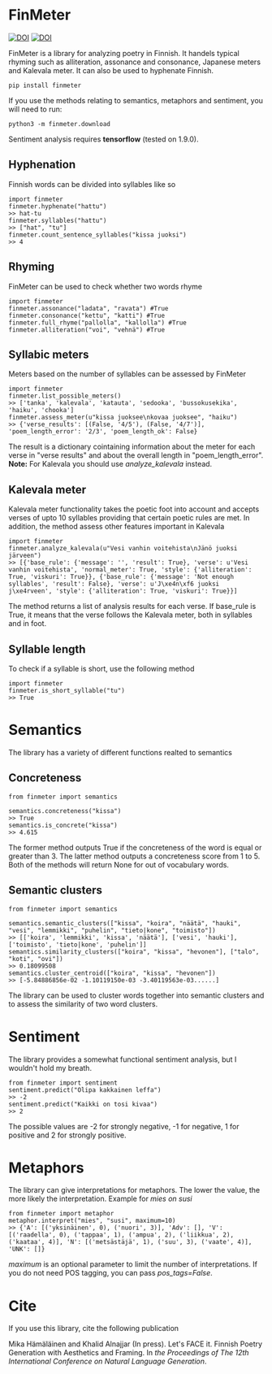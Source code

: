 # FinMeter

[![DOI](https://zenodo.org/badge/DOI/10.5281/zenodo.3473450.svg)](https://doi.org/10.5281/zenodo.3473450) [![DOI](https://zenodo.org/badge/DOI/10.5281/zenodo.3473456.svg)](https://doi.org/10.5281/zenodo.3473456)

FinMeter is a library for analyzing poetry in Finnish. It handels typical rhyming such as alliteration, assonance and consonance, Japanese meters and Kalevala meter. It can also be used to hyphenate Finnish.

	pip install finmeter

If you use the methods relating to semantics, metaphors and sentiment, you will need to run:

	python3 -m finmeter.download 

Sentiment analysis requires **tensorflow** (tested on 1.9.0).

## Hyphenation

Finnish words can be divided into syllables like so

	import finmeter
	finmeter.hyphenate("hattu")
	>> hat-tu
	finmeter.syllables("hattu")
	>> ["hat", "tu"]
	finmeter.count_sentence_syllables("kissa juoksi")
	>> 4

## Rhyming

FinMeter can be used to check whether two words rhyme

	import finmeter
	finmeter.assonance("ladata", "ravata") #True
	finmeter.consonance("kettu", "katti") #True
	finmeter.full_rhyme("pallolla", "kallolla") #True
	finmeter.alliteration("voi", "vehnä") #True

## Syllabic meters

Meters based on the number of syllables can be assessed by FinMeter

	import finmeter
	finmeter.list_possible_meters()
	>> ['tanka', 'kalevala', 'katauta', 'sedooka', 'bussokusekika', 'haiku', 'chooka']
	finmeter.assess_meter(u"kissa juoksee\nkovaa juoksee", "haiku")
	>> {'verse_results': [(False, '4/5'), (False, '4/7')], 'poem_length_error': '2/3', 'poem_length_ok': False}

The result is a dictionary cointaining information about the meter for each verse in "verse results" and about the overall length in "poem_length_error". **Note:** For Kalevala you should use *analyze_kalevala* instead.

## Kalevala meter

Kalevala meter functionality takes the poetic foot into account and accepts verses of upto 10 syllables providing that certain poetic rules are met. In addition, the method assess other features important in Kalevala

	import finmeter
	finmeter.analyze_kalevala(u"Vesi vanhin voitehista\nJänö juoksi järveen")
	>> [{'base_rule': {'message': '', 'result': True}, 'verse': u'Vesi vanhin voitehista', 'normal_meter': True, 'style': {'alliteration': True, 'viskuri': True}}, {'base_rule': {'message': 'Not enough syllables', 'result': False}, 'verse': u'J\xe4n\xf6 juoksi j\xe4rveen', 'style': {'alliteration': True, 'viskuri': True}}]

The method returns a list of analysis results for each verse. If base_rule is True, it means that the verse follows the Kalevala meter, both in syllables and in foot.

## Syllable length

To check if a syllable is short, use the following method

	import finmeter
	finmeter.is_short_syllable("tu") 
	>> True

# Semantics

The library has a variety of different functions realted to semantics

## Concreteness

	from finmeter import semantics

	semantics.concreteness("kissa")
	>> True
	semantics.is_concrete("kissa")
	>> 4.615

The former method outputs True if the concreteness of the word is equal or greater than 3. The latter method outputs a concreteness score from 1 to 5. Both of the methods will return None for out of vocabulary words.

## Semantic clusters

	from finmeter import semantics

	semantics.semantic_clusters(["kissa", "koira", "näätä", "hauki", "vesi", "lemmikki", "puhelin", "tieto|kone", "toimisto"])
	>> [['koira', 'lemmikki', 'kissa', 'näätä'], ['vesi', 'hauki'], ['toimisto', 'tieto|kone', 'puhelin']]
	semantics.similarity_clusters(["koira", "kissa", "hevonen"], ["talo", "koti", "ovi"])
	>> 0.18099508
	semantics.cluster_centroid(["koira", "kissa", "hevonen"])
	>> [-5.84886856e-02 -1.10119150e-03 -3.40119563e-03......]

The library can be used to cluster words together into semantic clusters and to assess the similarity of two word clusters.

# Sentiment

The library provides a somewhat functional sentiment analysis, but I wouldn't hold my breath.

	from finmeter import sentiment
	sentiment.predict("Olipa kakkainen leffa")
	>> -2
	sentiment.predict("Kaikki on tosi kivaa")
	>> 2

The possible values are -2 for strongly negative, -1 for negative, 1 for positive and 2 for strongly positive.

# Metaphors

The library can give interpretations for metaphors. The lower the value, the more likely the interpretation. Example for *mies on susi*

	from finmeter import metaphor
	metaphor.interpret("mies", "susi", maximum=10)
	>> {'A': [('yksinäinen', 0), ('nuori', 3)], 'Adv': [], 'V': [('raadella', 0), ('tappaa', 1), ('ampua', 2), ('liikkua', 2), ('kaataa', 4)], 'N': [('metsästäjä', 1), ('suu', 3), ('vaate', 4)], 'UNK': []}

*maximum* is an optional parameter to limit the number of interpretations. If you do not need POS tagging, you can pass *pos_tags=False*.

# Cite

If you use this library, cite the following publication

Mika Hämäläinen and Khalid Alnajjar (In press). Let's FACE it. Finnish Poetry Generation with Aesthetics and Framing. In *the Proceedings of The 12th International Conference on Natural Language Generation*.
